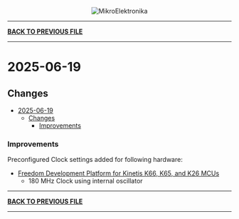 
<p align="center">
  <img src="http://www.mikroe.com/img/designs/beta/logo_small.png?raw=true" alt="MikroElektronika"/>
</p>

---

**[BACK TO PREVIOUS FILE](../changelog.md)**

---

# 2025-06-19

## Changes

- [2025-06-19](#2025-06-19)
  - [Changes](#changes)
    + [Improvements](#improvements)

### Improvements

Preconfigured Clock settings added for following hardware:

+ [Freedom Development Platform for Kinetis K66, K65, and K26 MCUs](https://www.nxp.com/design/design-center/development-boards-and-designs/general-purpose-mcus/freedom-development-platform-for-kinetis-k66-k65-and-k26-mcus:FRDM-K66F)
  + 180 MHz Clock using internal oscillator

---

**[BACK TO PREVIOUS FILE](../changelog.md)**

---
